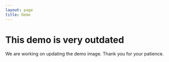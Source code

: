 ```yaml
---
layout: page
title: Demo
---
```


# This demo is very outdated

We are working on updating the demo image. Thank you for your patience.

<!-- A minimal structure for the ScreenAdapter defined in browser/screen.js -->
<div id="screen">
    <div style="white-space: pre; font: 12px monospace; line-height: 12px;"/>
    <canvas style="display: none"></canvas>
</div>

<!-- Initialize v86 -->
<script src="/js/libv86.js"></script>
<script>
"use strict";

window.onload = function () {
    var emulator = window.emulator = new V86Starter({
        wasm_path: "/v86.wasm",
        memory_size: 512 * 1024 * 1024,
        vga_memory_size: 8 * 1024 * 1024,
        screen_container: document.getElementById("screen"),
        bios:
        {
            url: "/bios/seabios.bin",
        },
        vga_bios:
        {
            url: "/bios/vgabios.bin",
        },
        cdrom:
        {
            url: "/res/xyris.iso",
            async: true,
        },
        autostart: true,
    });
}
</script>
